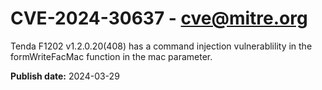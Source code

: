 # CVE-2024-30637 - cve@mitre.org

Tenda F1202 v1.2.0.20(408) has a command injection vulnerablility in the formWriteFacMac function in the mac parameter.

**Publish date:** 2024-03-29
